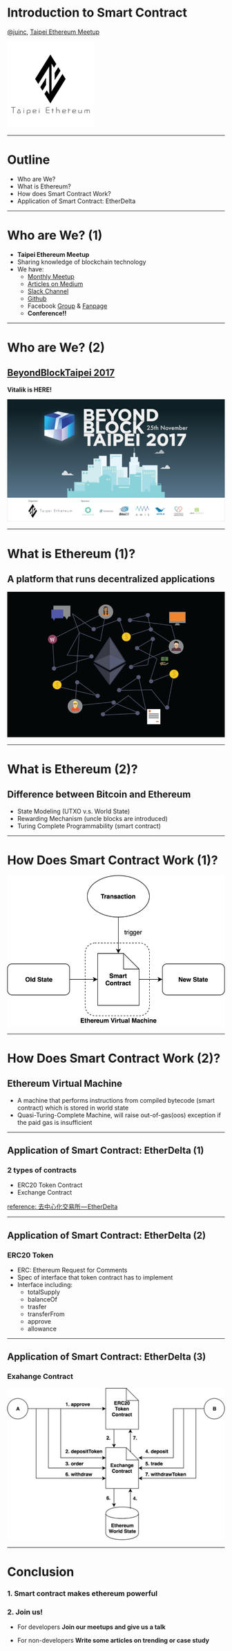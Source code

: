 # Introduction to Smart Contract
[@juinc](https://github.com/juinc), [Taipei Ethereum Meetup](https://www.facebook.com/groups/443751072484739)

![](logo1.png)

---
# Outline
- Who are We?
- What is Ethereum?
- How does Smart Contract Work?
- Application of Smart Contract: EtherDelta

---
# Who are We? (1)
- **Taipei Ethereum Meetup**
- Sharing knowledge of blockchain technology
- We have:
  - [Monthly Meetup](https://www.meetup.com/Taipei-Ethereum-Meetup/)
  - [Articles on Medium](https://medium.com/taipei-ethereum-meetup)
  - [Slack Channel]()
  - [Github](https://github.com/EtherTW/Taipei-Ethereum-Wiki)
  - Facebook [Group](https://www.facebook.com/groups/443751072484739/) & [Fanpage](https://www.facebook.com/eth.taipei/)
  - **Conference!!**

---
# Who are We? (2)
## [BeyondBlockTaipei 2017](https://ethertw.github.io/bbt2017/)

**Vitalik is HERE!**

![](bbt2017_1.png)

---
# What is Ethereum (1)?
## A platform that runs decentralized applications
![](dapp.png)

---
# What is Ethereum (2)?
## Difference between Bitcoin and Ethereum
- State Modeling (UTXO v.s. World State)
- Rewarding Mechanism (uncle blocks are introduced)
- Turing Complete Programmability (smart contract)

---
# How Does Smart Contract Work (1)?
![](smart_contract1.png)

---
# How Does Smart Contract Work (2)?
## Ethereum Virtual Machine
- A machine that performs instructions from compiled bytecode (smart contract) which is stored in world state
- Quasi-Turing-Complete Machine, will raise out-of-gas(oos) exception if the paid gas is insufficient

---
## Application of Smart Contract: EtherDelta (1)
### 2 types of contracts
- ERC20 Token Contract
- Exchange Contract

[reference: 去中心化交易所 — EtherDelta](https://medium.com/taipei-ethereum-meetup/dapp-%E6%87%89%E7%94%A8-%E5%8E%BB%E4%B8%AD%E5%BF%83%E5%8C%96%E4%BA%A4%E6%98%93%E6%89%80-etherdelta-8644928a34d7)

---
## Application of Smart Contract: EtherDelta (2)
### ERC20 Token
- ERC: Ethereum Request for Comments
- Spec of interface that token contract has to implement
- Interface including:
  - totalSupply
  - balanceOf
  - trasfer
  - transferFrom
  - approve
  - allowance

---
## Application of Smart Contract: EtherDelta (3)
### Exahange Contract
![](exchange1.png)

---
# Conclusion
### 1. Smart contract makes ethereum powerful
### 2. Join us!
- For developers
**Join our meetups and give us a talk**

- For non-developers
**Write some articles on trending or case study**
